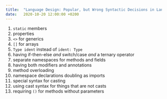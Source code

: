 ```yaml
---
title:  "Language Design: Popular, but Wrong Syntactic Decisions in Language Design"
date:   2020-10-20 12:00:00 +0200
---
```


 1. `static` members
 2. properties
 3. `<>` for generics
 4. `[]` for arrays
 5. `Type ident` instead of `ident: Type`
 6. having if-then-else *and* switch/case *and* a ternary operator
 7. separate namespaces for methods and fields
 8. having both modifiers and annotations
 9. method overloading
10. namespace declarations doubling as imports
11. special syntax for casting
12. using cast syntax for things that are not casts
13. requiring `()` for methods without parameters
